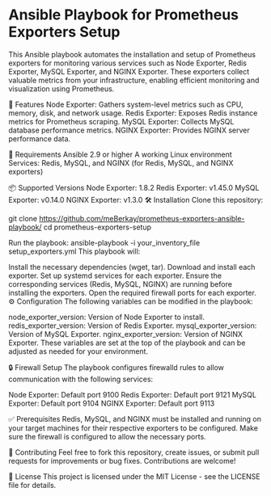 # Ansible Playbook for Prometheus Exporters Setup
This Ansible playbook automates the installation and setup of Prometheus exporters for monitoring various services such as Node Exporter, Redis Exporter, MySQL Exporter, and NGINX Exporter. These exporters collect valuable metrics from your infrastructure, enabling efficient monitoring and visualization using Prometheus.

🚀 Features
Node Exporter: Gathers system-level metrics such as CPU, memory, disk, and network usage.
Redis Exporter: Exposes Redis instance metrics for Prometheus scraping.
MySQL Exporter: Collects MySQL database performance metrics.
NGINX Exporter: Provides NGINX server performance data.

🔧 Requirements
Ansible 2.9 or higher
A working Linux environment
Services: Redis, MySQL, and NGINX (for Redis, MySQL, and NGINX exporters)

📦 Supported Versions
Node Exporter: 1.8.2
Redis Exporter: v1.45.0
MySQL Exporter: v0.14.0
NGINX Exporter: v1.3.0
🛠 Installation
Clone this repository:

git clone https://github.com/meBerkay/prometheus-exporters-ansible-playbook/
cd prometheus-exporters-setup

Run the playbook:
ansible-playbook -i your_inventory_file setup_exporters.yml
This playbook will:

Install the necessary dependencies (wget, tar).
Download and install each exporter.
Set up systemd services for each exporter.
Ensure the corresponding services (Redis, MySQL, NGINX) are running before installing the exporters.
Open the required firewall ports for each exporter.
⚙️ Configuration
The following variables can be modified in the playbook:

node_exporter_version: Version of Node Exporter to install.
redis_exporter_version: Version of Redis Exporter.
mysql_exporter_version: Version of MySQL Exporter.
nginx_exporter_version: Version of NGINX Exporter.
These variables are set at the top of the playbook and can be adjusted as needed for your environment.

🔒 Firewall Setup
The playbook configures firewalld rules to allow communication with the following services:

Node Exporter: Default port 9100
Redis Exporter: Default port 9121
MySQL Exporter: Default port 9104
NGINX Exporter: Default port 9113

✅ Prerequisites
Redis, MySQL, and NGINX must be installed and running on your target machines for their respective exporters to be configured.
Make sure the firewall is configured to allow the necessary ports.

🤝 Contributing
Feel free to fork this repository, create issues, or submit pull requests for improvements or bug fixes. Contributions are welcome!

📝 License
This project is licensed under the MIT License - see the LICENSE file for details.
